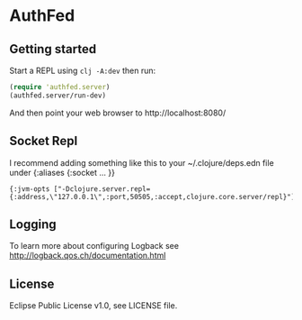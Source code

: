 # AuthFed

## Getting started

Start a REPL using `clj -A:dev` then run:

```clj
(require 'authfed.server)
(authfed.server/run-dev)
```

And then point your web browser to http://localhost:8080/

## Socket Repl

I recommend adding something like this to your ~/.clojure/deps.edn file under {:aliases {:socket ... }}

```edn
{:jvm-opts ["-Dclojure.server.repl={:address,\"127.0.0.1\",:port,50505,:accept,clojure.core.server/repl}"]}
```

## Logging

To learn more about configuring Logback see http://logback.qos.ch/documentation.html

## License

Eclipse Public License v1.0, see LICENSE file.
